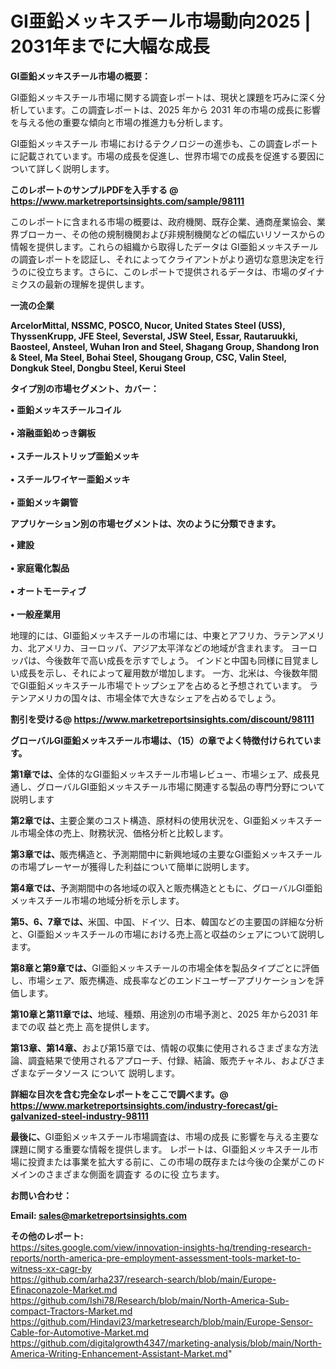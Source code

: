 # GI亜鉛メッキスチール市場動向2025 | 2031年までに大幅な成長

<strong><b>GI亜鉛メッキスチール市場の概要：</b></strong>

GI亜鉛メッキスチール市場に関する調査レポートは、現状と課題を巧みに深く分析しています。この調査レポートは、2025 年から 2031 年の市場の成長に影響を与える他の重要な傾向と市場の推進力も分析します。

GI亜鉛メッキスチール 市場におけるテクノロジーの進歩も、この調査レポートに記載されています。市場の成長を促進し、世界市場での成長を促進する要因について詳しく説明します。

<strong>このレポートのサンプルPDFを入手する @ <a href=https://www.marketreportsinsights.com/sample/98111>https://www.marketreportsinsights.com/sample/98111</a></strong>

このレポートに含まれる市場の概要は、政府機関、既存企業、通商産業協会、業界ブローカー、その他の規制機関および非規制機関などの幅広いリソースからの情報を提供します。これらの組織から取得したデータは GI亜鉛メッキスチール の調査レポートを認証し、それによってクライアントがより適切な意思決定を行うのに役立ちます。さらに、このレポートで提供されるデータは、市場のダイナミクスの最新の理解を提供します。

<strong>一流の企業</strong>

<strong><b>ArcelorMittal, NSSMC, POSCO, Nucor, United States Steel (USS), ThyssenKrupp, JFE Steel, Severstal, JSW Steel, Essar, Rautaruukki, Baosteel, Ansteel, Wuhan Iron and Steel, Shagang Group, Shandong Iron & Steel, Ma Steel, Bohai Steel, Shougang Group, CSC, Valin Steel, Dongkuk Steel, Dongbu Steel, Kerui Steel</b></strong>

<strong><b>タイプ別の市場セグメント、カバー：</b></strong>

<strong>• 亜鉛メッキスチールコイル<br><br>• 溶融亜鉛めっき鋼板<br><br>• スチールストリップ亜鉛メッキ<br><br>• スチールワイヤー亜鉛メッキ<br><br>• 亜鉛メッキ鋼管</strong>

<strong><b>アプリケーション別の市場セグメントは、次のように分類できます。</b></strong>

<strong>• 建設<br><br>• 家庭電化製品<br><br>• オートモーティブ<br><br>• 一般産業用</strong>

 地理的には、GI亜鉛メッキスチールの市場には、中東とアフリカ、ラテンアメリカ、北アメリカ、ヨーロッパ、アジア太平洋などの地域が含まれます。 ヨーロッパは、今後数年で高い成長を示すでしょう。 インドと中国も同様に目覚ましい成長を示し、それによって雇用数が増加します。 一方、北米は、今後数年間でGI亜鉛メッキスチール市場でトップシェアを占めると予想されています。 ラテンアメリカの国々は、市場全体で大きなシェアを占めるでしょう。

<strong>割引を受ける@ <a href=https://www.marketreportsinsights.com/discount/98111>https://www.marketreportsinsights.com/discount/98111</a></strong>

<strong><b>グローバルGI亜鉛メッキスチール市場は、（15）の章でよく特徴付けられています。</b></strong>

<strong><b>第</b></strong><strong><b>1章では、</b></strong>全体的なGI亜鉛メッキスチール市場レビュー、市場シェア、成長見通し、グローバルGI亜鉛メッキスチール市場に関連する製品の専門分野について説明します

<strong><b>第2章では、</b></strong>主要企業のコスト構造、原材料の使用状況を、GI亜鉛メッキスチール市場全体の売上、財務状況、価格分析と比較します。

<strong><b>第3章では、</b></strong>販売構造と、予測期間中に新興地域の主要なGI亜鉛メッキスチールの市場プレーヤーが獲得した利益について簡単に説明します。

<strong><b>第4章では、</b></strong>予測期間中の各地域の収入と販売構造とともに、グローバルGI亜鉛メッキスチール市場の地域分析を示します。

<strong><b>第5、6、7章では、</b></strong>米国、中国、ドイツ、日本、韓国などの主要国の詳細な分析と、GI亜鉛メッキスチールの市場における売上高と収益のシェアについて説明します。

<strong><b>第8章と第9章では、</b></strong>GI亜鉛メッキスチールの市場全体を製品タイプごとに評価し、市場シェア、販売構造、成長率などのエンドユーザーアプリケーションを評価します。

<strong><b>第10章と第11章では、</b></strong>地域、種類、用途別の市場予測と、2025 年から2031 年までの収 益と売上 高を提供します。

<strong><b>第13章、第14章、</b></strong>および第15章では、情報の収集に使用されるさまざまな方法論、調査結果で使用されるアプローチ、付録、結論、販売チャネル、およびさまざまなデータソース について 説明します。

<strong>詳細な目次を含む完全なレポートをここで調べます。@ <a href=https://www.marketreportsinsights.com/industry-forecast/gi-galvanized-steel-industry-98111>https://www.marketreportsinsights.com/industry-forecast/gi-galvanized-steel-industry-98111</a></strong>

<strong><b>最後に、</b></strong>GI亜鉛メッキスチール市場調査は、市場の成長 に影響を</a>与える主要な課題に関する重要な情報を提供します。 レポートは、GI亜鉛メッキスチール市場に投資または事業を拡大する前に、この市場の既存または今後の企業がこのドメインのさまざまな側面を調査す るのに役 立ちます。

<strong><b>お問い合わせ：</b></strong>

<strong>Email: </strong><a href=mailto:sales@marketreportsinsights.com><strong>sales@marketreportsinsights.com</strong></a>

<strong>その他のレポート:</strong>
<br>
<a href=https://sites.google.com/view/innovation-insights-hq/trending-research-reports/north-america-pre-employment-assessment-tools-market-to-witness-xx-cagr-by>https://sites.google.com/view/innovation-insights-hq/trending-research-reports/north-america-pre-employment-assessment-tools-market-to-witness-xx-cagr-by</a>
<br>
<a href=https://github.com/arha237/research-search/blob/main/Europe-Efinaconazole-Market.md>https://github.com/arha237/research-search/blob/main/Europe-Efinaconazole-Market.md</a>
<br>
<a href=https://github.com/Ishi78/Research/blob/main/North-America-Sub-compact-Tractors-Market.md>https://github.com/Ishi78/Research/blob/main/North-America-Sub-compact-Tractors-Market.md</a>
<br>
<a href=https://github.com/Hindavi23/marketresearch/blob/main/Europe-Sensor-Cable-for-Automotive-Market.md>https://github.com/Hindavi23/marketresearch/blob/main/Europe-Sensor-Cable-for-Automotive-Market.md</a>
<br>
<a href=https://github.com/digitalgrowth4347/marketing-analysis/blob/main/North-America-Writing-Enhancement-Assistant-Market.md>https://github.com/digitalgrowth4347/marketing-analysis/blob/main/North-America-Writing-Enhancement-Assistant-Market.md</a>"
